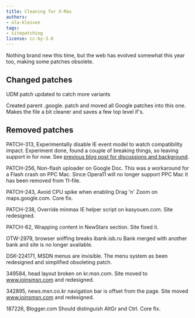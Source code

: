 ```yaml
---
title: Cleaning for X-Mas
authors:
- ola-kleiven
tags:
- sitepatching
license: cc-by-3.0
---
```

Nothing brand new this time, but the web has evolved somewhat this year too, making some patches obsolete.

## Changed patches



UDM patch updated to catch more variants

Created parent .google. patch and moved all Google patches into this one. Makes the file a bit cleaner and saves a few top level if&#39;s.

## Removed patches



PATCH-313, Experimentally disable IE event model to watch compatibility impact. Experiment done, found a couple of breaking things, so leaving support in for now. See <a href="http://my.opera.com/sitepatching/blog/show.dml/21280702" target="_blank">previous blog post for discussions and background</a>.

PATCH-256, Non-flash uploader on Google Doc. This was a workaround for a Flash crash on PPC Mac. Since Opera11 will no longer support PPC Mac it has been removed from 11-file.

PATCH-243, Avoid CPU spike when enabling Drag &#39;n&#39; Zoom on maps.google.com. Core fix.

PATCH-238, Override minmax IE helper script on kasyouen.com. Site redesigned.

PATCH-62, Wrapping content in NewStars section. Site fixed it.

OTW-2979, browser sniffing breaks ibank.isb.ru Bank merged with another bank and site is no longer available.

DSK-224171, MSDN menus are invisible. The menu system as been redesigned and simplified obsoleting patch.

349584, head layout broken on kr.msn.com. Site moved to www.joinsmsn.com and redesigned.

342895, news.msn.co.kr navigation bar is offset from the page. Site moved www.joinsmsn.com and redesigned.

187226, Blogger.com Should distinguish AltGr and Ctrl. Core fix.
